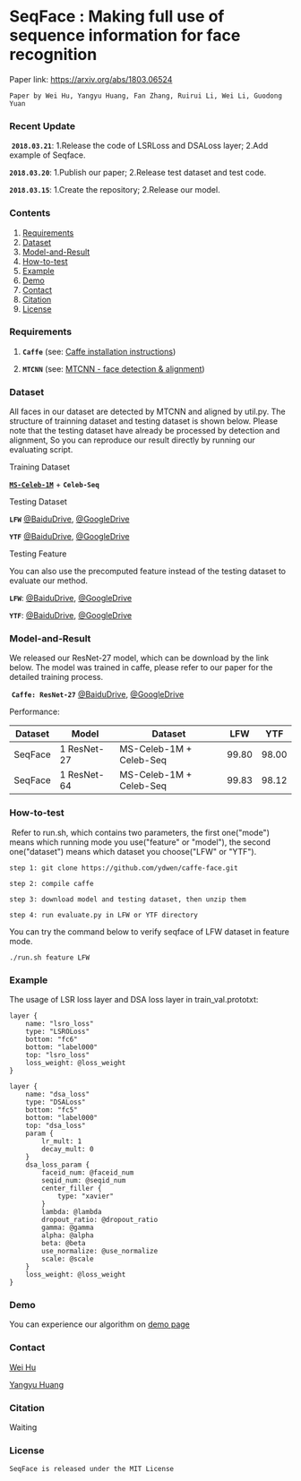 # SeqFace : Making full use of sequence information for face recognition

  Paper link: https://arxiv.org/abs/1803.06524

    Paper by Wei Hu, Yangyu Huang, Fan Zhang, Ruirui Li, Wei Li, Guodong Yuan


### Recent Update

  **`2018.03.21`**: 1.Release the code of LSRLoss and DSALoss layer; 2.Add example of Seqface.

  **`2018.03.20`**: 1.Publish our paper; 2.Release test dataset and test code.

  **`2018.03.15`**: 1.Create the repository; 2.Release our model. 


### Contents
1. [Requirements](#requirements)
1. [Dataset](#dataset)
1. [Model-and-Result](#model-and-result)
1. [How-to-test](#how-to-test)
1. [Example](#example)
1. [Demo](#demo)
1. [Contact](#contact)
1. [Citation](#citation)
1. [License](#license)


### Requirements

  1. **`Caffe`** (see: [Caffe installation instructions](http://caffe.berkeleyvision.org/installation.html))

  2. **`MTCNN`** (see: [MTCNN - face detection & alignment](https://github.com/kpzhang93/MTCNN_face_detection_alignment))


### Dataset

  All faces in our dataset are detected by MTCNN and aligned by util.py. The structure of trainning dataset and testing dataset is shown below. Please note that the testing dataset have already be processed by detection and alignment, So you can reproduce our result directly by running our evaluating script.

  Training Dataset

  [**`MS-Celeb-1M`**](https://www.microsoft.com/en-us/research/project/ms-celeb-1m-challenge-recognizing-one-million-celebrities-real-world/) + **`Celeb-Seq`**

  Testing Dataset

  **`LFW`** [@BaiduDrive](https://pan.baidu.com/s/1C16_nR7C8h36kqtIhA0WLw), [@GoogleDrive](https://drive.google.com/file/d/1YXo8M51jycZeNhgVGZEeTQigopPnz2pi/view)

  **`YTF`** [@BaiduDrive](https://pan.baidu.com/s/1dBf0_e-pGLxYFN8tNf7qEA), [@GoogleDrive](https://drive.google.com/file/d/19BgCxFqMgNpczFmwnDD1eFH8hHHslmJ7/view)

  Testing Feature

  You can also use the precomputed feature instead of the testing dataset to evaluate our method.

  **`LFW`**: [@BaiduDrive](https://pan.baidu.com/s/1IMNqie0KRdfFF4InOF2qVw), [@GoogleDrive](https://drive.google.com/file/d/1ChQN4sPI7eqSvdaztLn_Px4i656IPwtz/view)

  **`YTF`**: [@BaiduDrive](https://pan.baidu.com/s/1JSoNKbgPzEh984aRlcLpmQ), [@GoogleDrive](https://drive.google.com/file/d/1CI10KoHm2Te62678kFvnV1vRVboQVqjf/view)


### Model-and-Result

  We released our ResNet-27 model, which can be download by the link below. The model was trained in caffe, please refer to our paper for the detailed training process.

  **`Caffe: ResNet-27`** [@BaiduDrive](https://pan.baidu.com/s/1B5HCTfcYs7s-QeVeAzbNVw), [@GoogleDrive](https://drive.google.com/file/d/1Iqhn_SLpo_2QbIPxw8ht3tGo-2K5dExC/view)

  Performance:

  | Dataset  | Model        | Dataset                  | LFW    | YTF    |
  | -------- | ------------ | ------------------------ | ------ | ------ |
  | SeqFace  | 1 ResNet-27  | MS-Celeb-1M + Celeb-Seq  | 99.80  | 98.00  |
  | SeqFace  | 1 ResNet-64  | MS-Celeb-1M + Celeb-Seq  | 99.83  | 98.12  |


### How-to-test

  Refer to run.sh, which contains two parameters, the first one("mode") means which running mode you use("feature" or "model"), the second one("dataset") means which dataset you choose("LFW" or "YTF").

    step 1: git clone https://github.com/ydwen/caffe-face.git

    step 2: compile caffe

    step 3: download model and testing dataset, then unzip them

    step 4: run evaluate.py in LFW or YTF directory

  You can try the command below to verify seqface of LFW dataset in feature mode.

    ./run.sh feature LFW


### Example

  The usage of LSR loss layer and DSA loss layer in train_val.prototxt:

    layer {
        name: "lsro_loss"
        type: "LSROLoss"
        bottom: "fc6"
        bottom: "label000"
        top: "lsro_loss"
        loss_weight: @loss_weight
    }

    layer {
        name: "dsa_loss"
        type: "DSALoss"
        bottom: "fc5"
        bottom: "label000"
        top: "dsa_loss"
        param {
            lr_mult: 1
            decay_mult: 0
        }
        dsa_loss_param {
            faceid_num: @faceid_num
            seqid_num: @seqid_num
            center_filler {
                type: "xavier"
            }
            lambda: @lambda
            dropout_ratio: @dropout_ratio
            gamma: @gamma
            alpha: @alpha
            beta: @beta
            use_normalize: @use_normalize
            scale: @scale
        }
        loss_weight: @loss_weight
    }


### Demo

  You can experience our algorithm on [demo page](http://imgserver.yunshitu.cn/verication/)


### Contact

  [Wei Hu](mailto:huwei@mail.buct.edu.cn)

  [Yangyu Huang](mailto:yangyu.huang.1990@outlook.com)


### Citation

  Waiting


### License

    SeqFace is released under the MIT License

